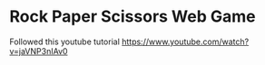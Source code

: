 # Rock Paper Scissors Web Game
Followed this youtube tutorial https://www.youtube.com/watch?v=jaVNP3nIAv0
